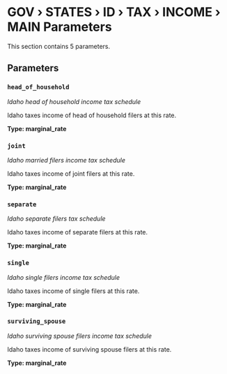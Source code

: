 # GOV › STATES › ID › TAX › INCOME › MAIN Parameters

This section contains 5 parameters.

## Parameters

### `head_of_household`
*Idaho head of household income tax schedule*

Idaho taxes income of head of household filers at this rate.

**Type: marginal_rate**


### `joint`
*Idaho married filers income tax schedule*

Idaho taxes income of joint filers at this rate.

**Type: marginal_rate**


### `separate`
*Idaho separate filers tax schedule*

Idaho taxes income of separate filers at this rate.

**Type: marginal_rate**


### `single`
*Idaho single filers income tax schedule*

Idaho taxes income of single filers at this rate.

**Type: marginal_rate**


### `surviving_spouse`
*Idaho surviving spouse filers income tax schedule*

Idaho taxes income of surviving spouse filers at this rate.

**Type: marginal_rate**

